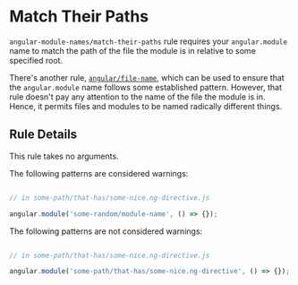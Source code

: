 # Match Their Paths

`angular-module-names/match-their-paths` rule requires your `angular.module` name to match the path of the file the 
module is in relative to some specified root.

There's another rule, [`angular/file-name`](https://github.com/Gillespie59/eslint-plugin-angular/blob/master/docs/rules/file-name.md), 
which can be used to ensure that the `angular.module` name follows some established pattern. However, that rule doesn't 
pay any attention to the name of the file the module is in. Hence, it permits files and modules to be named radically 
different things.

## Rule Details

This rule takes no arguments.

The following patterns are considered warnings:

```js 

// in some-path/that-has/some-nice.ng-directive.js

angular.module('some-random/module-name', () => {});

```

The following patterns are not considered warnings:

```js

// in some-path/that-has/some-nice.ng-directive.js

angular.module('some-path/that-has/some-nice.ng-directive', () => {});
 
```
